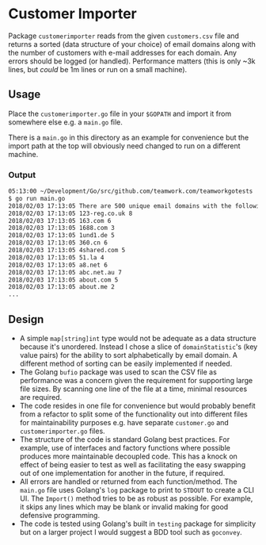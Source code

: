 
# Customer Importer

Package `customerimporter` reads from the given `customers.csv` file and returns a sorted (data structure of your choice) of email domains along with the number of customers with e-mail addresses for each domain. Any errors should be logged (or handled). Performance matters (this is only ~3k lines, but *could* be 1m lines or run on a small machine).

## Usage

Place the `customerimporter.go` file in your `$GOPATH` and import it from somewhere else e.g. a `main.go` file.

There is a `main.go` in this directory as an example for convenience but the import path at the top will obviously need changed to run on a different machine.

### Output

```sh
05:13:00 ~/Development/Go/src/github.com/teamwork.com/teamworkgotests
$ go run main.go
2018/02/03 17:13:05 There are 500 unique email domains with the following number of customers associated for each:
2018/02/03 17:13:05 123-reg.co.uk 8
2018/02/03 17:13:05 163.com 6
2018/02/03 17:13:05 1688.com 3
2018/02/03 17:13:05 1und1.de 5
2018/02/03 17:13:05 360.cn 6
2018/02/03 17:13:05 4shared.com 5
2018/02/03 17:13:05 51.la 4
2018/02/03 17:13:05 a8.net 6
2018/02/03 17:13:05 abc.net.au 7
2018/02/03 17:13:05 about.com 5
2018/02/03 17:13:05 about.me 2
...
```

## Design

- A simple `map[string]int` type would not be adequate as a data structure because it's unordered. Instead I chose a slice of `domainStatistic`'s (key value pairs) for the ability to sort alphabetically by email domain. A different method of sorting can be easily implemented if needed.
- The Golang `bufio` package was used to scan the CSV file as performance was a concern given the requirement for supporting large file sizes. By scanning one line of the file at a time, minimal resources are required.
- The code resides in one file for convenience but would probably benefit from a refactor to split some of the functionality out into different files for maintainability purposes e.g. have separate `customer.go` and `customerimporter.go` files.
- The structure of the code is standard Golang best practices. For example, use of interfaces and factory functions where possible produces more maintainable decoupled code. This has a knock on effect of being easier to test as well as facilitating the easy swapping out of one implementation for another in the future, if required.
- All errors are handled or returned from each function/method. The `main.go` file uses Golang's `log` package to print to `STDOUT` to create a CLI UI. The `Import()` method tries to be as robust as possible. For example, it skips any lines which may be blank or invalid making for good defensive programming.
- The code is tested using Golang's built in `testing` package for simplicity but on a larger project I would suggest a BDD tool such as `goconvey`.
